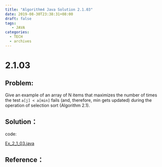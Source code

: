 ```yaml
---
title: "Algorithm4 Java Solution 2.1.03"
date: 2019-08-30T23:38:31+08:00
draft: false
tags:
   - JAVA
categories:
  - TECH
  - archives
---
```



# 2.1.03

## Problem:

Give an example of an array of N items that maximizes the number of times the test `a[j] < a[min]` fails (and, therefore, min gets updated) during the operation of selection sort (Algorithm 2.1).

## Solution：

code:

[Ex_2_1_03.java](./Ex_2_1_03.java)


## Reference：


